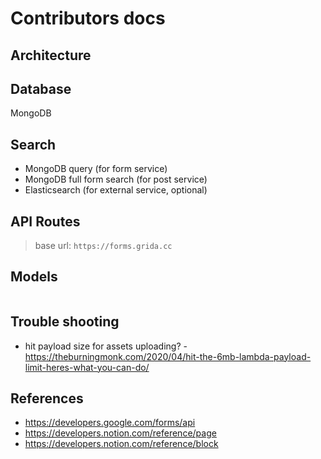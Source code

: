 # Contributors docs


## Architecture


## Database

MongoDB

## Search

- MongoDB query (for form service)
- MongoDB full form search (for post service)
- Elasticsearch (for external service, optional)


## API Routes

> base url: `https://forms.grida.cc`

## Models

```ts

```



## Trouble shooting

- hit payload size for assets uploading? - https://theburningmonk.com/2020/04/hit-the-6mb-lambda-payload-limit-heres-what-you-can-do/



## References
- https://developers.google.com/forms/api
- https://developers.notion.com/reference/page
- https://developers.notion.com/reference/block